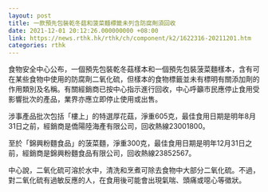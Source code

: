 ```yaml
---
layout: post
title: 一款預先包裝乾冬菇和菠菜麵標籤未列含防腐劑須回收
date: 2021-12-01 20:12:26.000000000 +08:00
link: https://news.rthk.hk/rthk/ch/component/k2/1622316-20211201.htm
categories: rthk
---
```


食物安全中心公布，一個預先包裝乾冬菇樣本和一個預先包裝菠菜麵樣本，含有可在某些食物中使用的防腐劑二氧化硫，但樣本的食物標籤並未有標明有關添加劑的作用類別及名稱。有關經銷商已按中心指示進行回收，中心呼籲市民應停止食用受影響批次的產品，業界亦應立即停止使用或出售。

涉事產品批次包括「樓上」的特選厚花菇，淨重605克，最佳食用日期是明年8月31日之前，經銷商是僑陽陸海產有限公司，回收熱線23001800。

至於「錦興粉麵食品」的菠菜麵，淨重300克，最佳食用日期是明年12月31日之前，經銷商是錦興粉麵食品有限公司，回收熱線23852567。

中心說，二氧化硫可溶於水中，清洗和烹煮可除去食物中大部分二氧化硫。不過，對二氧化硫有過敏反應的人，在食用後可能會出現氣喘、頭痛或噁心等徵狀。
